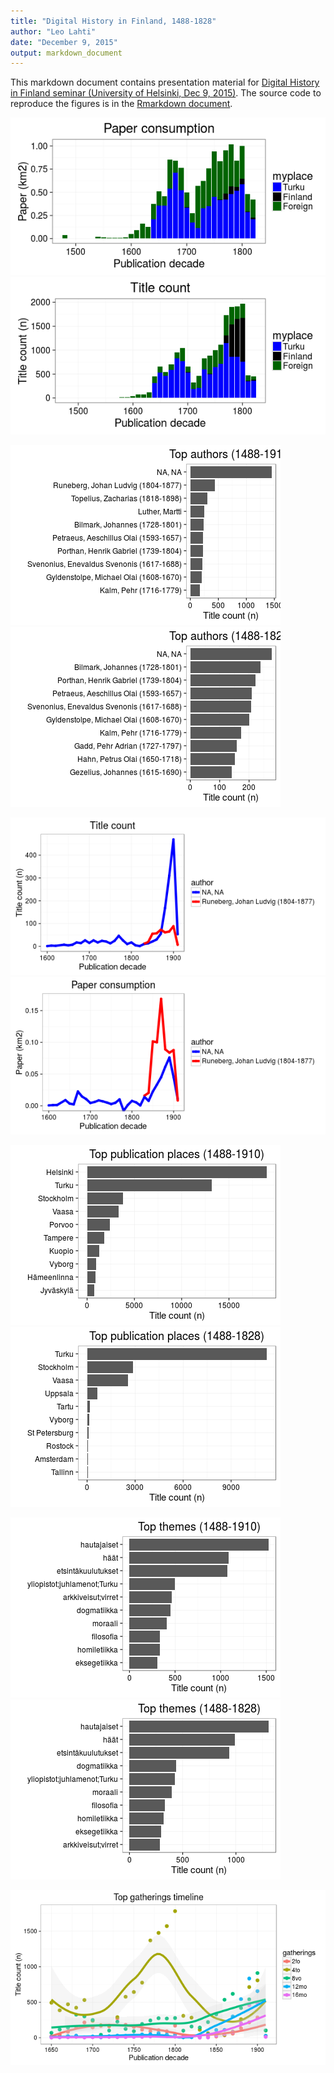 ```yaml
---
title: "Digital History in Finland, 1488-1828"
author: "Leo Lahti"
date: "December 9, 2015"
output: markdown_document
---
```


This markdown document contains presentation material for [Digital History in Finland seminar (University of Helsinki, Dec 9, 2015)](http://blogs.helsinki.fi/mstolone/2015/09/21/call-for-papers-digital-history-in-finland-wednesday-9-12-2015/). The source code to reproduce the figures is in the [Rmarkdown document](https://github.com/rOpenGov/fennica/blob/master/inst/examples/20151209-HelsinkiDH.Rmd).




![plot of chunk 20151209-HDH-TurkuVSOthers](figure/20151209-HDH-TurkuVSOthers-1.png)![plot of chunk 20151209-HDH-TurkuVSOthers](figure/20151209-HDH-TurkuVSOthers-2.png)



![plot of chunk 20151209-HDH-Author](figure/20151209-HDH-Author-1.png)![plot of chunk 20151209-HDH-Author](figure/20151209-HDH-Author-2.png)


![plot of chunk 20151209-HDH-topauthor](figure/20151209-HDH-topauthor-1.png)![plot of chunk 20151209-HDH-topauthor](figure/20151209-HDH-topauthor-2.png)

![plot of chunk 20151209-HDH-topplace](figure/20151209-HDH-topplace-1.png)![plot of chunk 20151209-HDH-topplace](figure/20151209-HDH-topplace-2.png)

![plot of chunk 20151209-HDH-toptopic](figure/20151209-HDH-toptopic-1.png)![plot of chunk 20151209-HDH-toptopic](figure/20151209-HDH-toptopic-2.png)

![plot of chunk 20151209-HDH-topg](figure/20151209-HDH-topg-1.png)
